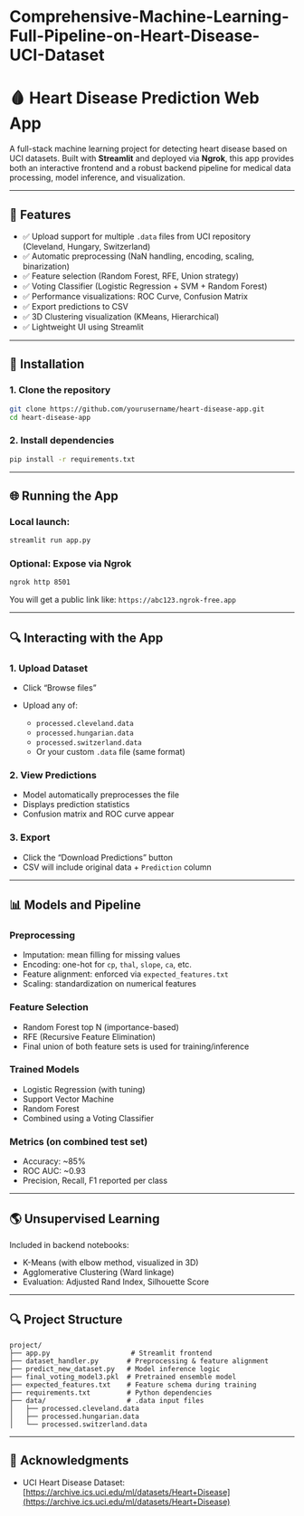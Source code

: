 # Comprehensive-Machine-Learning-Full-Pipeline-on-Heart-Disease-UCI-Dataset
# 🩸 Heart Disease Prediction Web App

A full-stack machine learning project for detecting heart disease based on UCI datasets. Built with **Streamlit** and deployed via **Ngrok**, this app provides both an interactive frontend and a robust backend pipeline for medical data processing, model inference, and visualization.

---

## 🚀 Features

* ✅ Upload support for multiple `.data` files from UCI repository (Cleveland, Hungary, Switzerland)
* ✅ Automatic preprocessing (NaN handling, encoding, scaling, binarization)
* ✅ Feature selection (Random Forest, RFE, Union strategy)
* ✅ Voting Classifier (Logistic Regression + SVM + Random Forest)
* ✅ Performance visualizations: ROC Curve, Confusion Matrix
* ✅ Export predictions to CSV
* ✅ 3D Clustering visualization (KMeans, Hierarchical)
* ✅ Lightweight UI using Streamlit

---

## 🔧 Installation

### 1. Clone the repository

```bash
git clone https://github.com/yourusername/heart-disease-app.git
cd heart-disease-app
```

### 2. Install dependencies

```bash
pip install -r requirements.txt
```

---

## 🌐 Running the App

### Local launch:

```bash
streamlit run app.py
```

### Optional: Expose via Ngrok

```bash
ngrok http 8501
```

You will get a public link like: `https://abc123.ngrok-free.app`

---

## 🔍 Interacting with the App

### 1. Upload Dataset

* Click “Browse files”
* Upload any of:

  * `processed.cleveland.data`
  * `processed.hungarian.data`
  * `processed.switzerland.data`
  * Or your custom `.data` file (same format)

### 2. View Predictions

* Model automatically preprocesses the file
* Displays prediction statistics
* Confusion matrix and ROC curve appear

### 3. Export

* Click the “Download Predictions” button
* CSV will include original data + `Prediction` column

---

## 📊 Models and Pipeline

### Preprocessing

* Imputation: mean filling for missing values
* Encoding: one-hot for `cp`, `thal`, `slope`, `ca`, etc.
* Feature alignment: enforced via `expected_features.txt`
* Scaling: standardization on numerical features

### Feature Selection

* Random Forest top N (importance-based)
* RFE (Recursive Feature Elimination)
* Final union of both feature sets is used for training/inference

### Trained Models

* Logistic Regression (with tuning)
* Support Vector Machine
* Random Forest
* Combined using a Voting Classifier

### Metrics (on combined test set)

* Accuracy: \~85%
* ROC AUC: \~0.93
* Precision, Recall, F1 reported per class

---

## 🌎 Unsupervised Learning

Included in backend notebooks:

* K-Means (with elbow method, visualized in 3D)
* Agglomerative Clustering (Ward linkage)
* Evaluation: Adjusted Rand Index, Silhouette Score

---

## 🔍 Project Structure

```
project/
├── app.py                    # Streamlit frontend
├── dataset_handler.py       # Preprocessing & feature alignment
├── predict_new_dataset.py   # Model inference logic
├── final_voting_model3.pkl  # Pretrained ensemble model
├── expected_features.txt    # Feature schema during training
├── requirements.txt         # Python dependencies
├── data/                    # .data input files
│   ├── processed.cleveland.data
│   ├── processed.hungarian.data
│   └── processed.switzerland.data
```

---

## 🙌 Acknowledgments

* UCI Heart Disease Dataset: [https://archive.ics.uci.edu/ml/datasets/Heart+Disease](https://archive.ics.uci.edu/ml/datasets/Heart+Disease)

